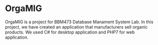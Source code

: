 # OrgaMIG
OrgaMIG is a project for BBM473 Database Manament System Lab. In this project, we have created an application that manufacturers sell organic products. We used C\# for desktop application and PHP7 for web application.
